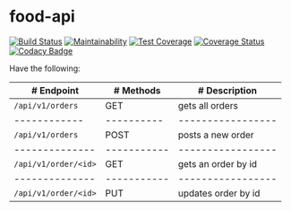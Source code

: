 # food-api

[![Build Status](https://travis-ci.org/denomash/food-api.svg?branch=ft-place-new-order-route-%23160364056)](https://travis-ci.org/denomash/food-api) [![Maintainability](https://api.codeclimate.com/v1/badges/a99a88d28ad37a79dbf6/maintainability)](https://codeclimate.com/github/codeclimate/codeclimate/maintainability) [![Test Coverage](https://api.codeclimate.com/v1/badges/a99a88d28ad37a79dbf6/test_coverage)](https://codeclimate.com/github/codeclimate/codeclimate/test_coverage) [![Coverage Status](https://coveralls.io/repos/github/denomash/food-api/badge.svg?branch=ft-delete-order-by-id-endpoint-%23160618659)](https://coveralls.io/github/denomash/food-api?branch=ft-delete-order-by-id-endpoint-%23160618659) [![Codacy Badge](https://api.codacy.com/project/badge/Grade/e0132b28a0ae4584af6057af6a8abd08)](https://www.codacy.com/app/denomash/food-api?utm_source=github.com&amp;utm_medium=referral&amp;utm_content=denomash/food-api&amp;utm_campaign=Badge_Grade)

Have the following:

|   # Endpoint       |  # Methods | # Description       |
| -------------      |----------- | ------------------  | 
|`/api/v1/orders`    |   GET      |  gets all orders    |
| ------------       | ---------- | -----------------   |
|`/api/v1/orders`    |   POST     | posts a new order   |
|--------------      |----------- | -----------------   |
|`/api/v1/order/<id>`|   GET      |gets an order by id  |
|--------------      |----------- | -----------------   |
|`/api/v1/order/<id>`|   PUT      |updates order by id  |
